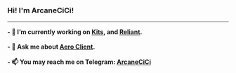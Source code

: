 ### Hi! I'm ArcaneCiCi!
-------------------
<strong>
- 🔭 I’m currently working on <a href="https://github.com/KitsRIP">Kits</a>, and <a href="https://github.com/ArcaneCiCi/Reliant">Reliant</a>.
<br>
<br>
- 💬 Ask me about <a href="https://github.com/Aero-Client">Aero Client</a>.
<br>
<br>
- 📫 You may reach me on Telegram: <a href="https://t.me/ArcaneCiCi">ArcaneCiCi</a>
</strong>
